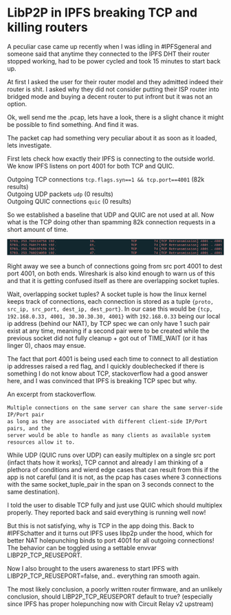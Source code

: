 # LibP2P in IPFS breaking TCP and killing routers

A peculiar case came up recently when I was idling in #IPFSgeneral and someone said that anytime they connected
to the IPFS DHT their router stopped working, had to be power cycled and took 15 minutes to start back up.  
  
At first I asked the user for their router model and they admitted indeed their router is shit. I asked why they did not consider putting their ISP router into bridged mode and buying a decent router to put infront but it was not an option.  
  
Ok, well send me the .pcap, lets have a look, there is a slight chance it might be possible to find something. And find it was.  
  
The packet cap had something very peculiar about it as soon as it loaded, lets investigate.  
  
First lets check how exactly their IPFS is connecting to the outside world.  
We know IPFS listens on port 4001 for both TCP and QUIC.  
  
Outgoing TCP connections `tcp.flags.syn==1 && tcp.port==4001` (82k results)  
Outgoing UDP packets `udp` (0 results)  
Outgoing QUIC connections `quic` (0 results)  
  
So we established a baseline that UDP and QUIC are not used at all.  Now what is the TCP doing other than spamming 82k connection requests in a short amount of time.  

![Drag Racing](libp2p_routers/1.png)
  
Right away we see a bunch of connections going from src port 4001 to dest port 4001, on both ends.  Wireshark
is also kind enough to warn us of this and that it is getting confused itself as there are overlapping socket tuples.  
  
Wait, overlapping socket tuples? A socket tuple is how the linux kernel keeps track of connections, each connection is stored as a tuple
`{proto, src_ip, src_port, dest_ip, dest_port}`.  In our case this would be `{tcp, 192.168.0.33, 4001, 30.30.30.30, 4001}` with `192.168.0.33` being our local ip address (behind our NAT), by TCP spec we can only have 1 such pair exist at any time, meaning if a second pair were to be created while the previous socket did not fully cleanup + got out of TIME_WAIT (or it has linger 0), chaos may ensue.  
  
The fact that port 4001 is being used each time to connect to all destiation ip addresses raised a red flag, and I quickly doublechecked if there is something I do not know about TCP, stackoverflow had a good answer here, and I was convinced that IPFS is breaking TCP spec but why.  
  
An excerpt from stackoverflow.  
```
Multiple connections on the same server can share the same server-side IP/Port pair
as long as they are associated with different client-side IP/Port pairs, and the 
server would be able to handle as many clients as available system resources allow it to.
```
  
While UDP (QUIC runs over UDP) can easily multiplex on a single src port (infact thats how it works), TCP cannot and already I am thinking of a plethora of conditions and wierd edge cases that can result from this if the app is not careful (and it is not, as the pcap has cases where 3 connections with the same socket_tuple_pair in the span on 3 seconds connect to the same destination).  
  
I told the user to disable TCP fully and just use QUIC which should multiplex properly. They reported back and said 
everything is running well now!  
  
But this is not satisfying, why is TCP in the app doing this. Back to #IPFSchatter and it turns out IPFS uses libp2p under the hood, which for better NAT holepunching binds to port 4001 for all outgoing connections! The behavior can be toggled using a 
settable envvar LIBP2P_TCP_REUSEPORT.  
  
Now I also brought to the users awareness to start IPFS with LIBP2P_TCP_REUSEPORT=false, and.. everything ran smooth again.  
  
The most likely conclusion, a poorly written router firmware, and an unlikely conclusion, should LIBP2P_TCP_REUSEPORT default to true? (especially since IPFS has proper holepunching now with Circuit Relay v2 upstream)  